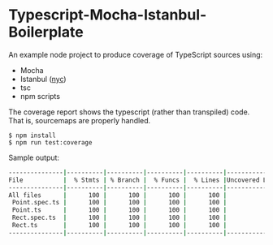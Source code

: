 # Typescript-Mocha-Istanbul-Boilerplate
An example node project to produce coverage of TypeScript sources using:

- Mocha
- Istanbul ([nyc](https://github.com/istanbuljs/nyc))
- tsc
- npm scripts

The coverage report shows the typescript (rather than transpiled) code. That is, sourcemaps are properly handled.

    $ npm install
    $ npm run test:coverage
        
Sample output:

```sh
---------------|----------|----------|----------|----------|----------------|
File           |  % Stmts | % Branch |  % Funcs |  % Lines |Uncovered Lines |
---------------|----------|----------|----------|----------|----------------|
All files      |      100 |      100 |      100 |      100 |                |
 Point.spec.ts |      100 |      100 |      100 |      100 |                |
 Point.ts      |      100 |      100 |      100 |      100 |                |
 Rect.spec.ts  |      100 |      100 |      100 |      100 |                |
 Rect.ts       |      100 |      100 |      100 |      100 |                |
---------------|----------|----------|----------|----------|----------------|
```
